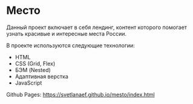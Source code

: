 # Место

Данный проект включает в себя лендинг, контент которого помогает узнать красивые и интересные места России.

В проекте используются следующие технологии:

* HTML
* CSS (Grid, Flex)
* БЭМ (Nested)
* Адаптивная верстка
* JavaScript

Github Pages:
https://svetlanaef.github.io/mesto/index.html
